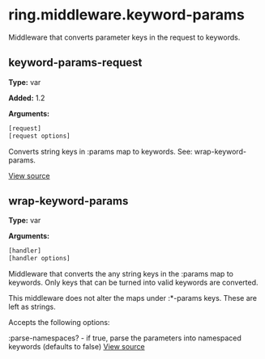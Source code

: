 # ring.middleware.keyword-params

Middleware that converts parameter keys in the request to keywords.


## keyword-params-request
**Type:** var

**Added:** 1.2


**Arguments:**
```clojure
[request]
[request options]
```
Converts string keys in :params map to keywords. See: wrap-keyword-params.

[View source](http://github.com/ring-clojure/ring/blob/1.8.1/ring-core/src/ring/middleware/keyword_params.clj#L29)
## wrap-keyword-params
**Type:** var



**Arguments:**
```clojure
[handler]
[handler options]
```
Middleware that converts the any string keys in the :params map to keywords.
Only keys that can be turned into valid keywords are converted.

This middleware does not alter the maps under :*-params keys. These are left
as strings.

Accepts the following options:

:parse-namespaces? - if true, parse the parameters into namespaced keywords
                     (defaults to false)
[View source](http://github.com/ring-clojure/ring/blob/1.8.1/ring-core/src/ring/middleware/keyword_params.clj#L37)